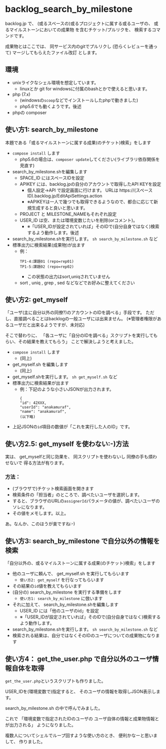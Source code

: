 # backlog_search_by_milestone

backlog.jp で、
(或るスペースの)或るプロジェクトに属する或るユーザの、
或るマイルストーンにおいての成果物
を含むチケット/プルリクを、
検索するコマンドです。

成果物とはここでは、
同サービス内のgitでプルリクし
(恐らくレビューを通って)
マージしてもらえたファイル改訂
とします。

## 環境

* unixライクなシェル環境を想定しています。
    * linuxとか git for windowsに付属のbashとかで使えると思います。
* php (7.x)
    * (windowsの`scoop`などでインストールしたphpで動きました)
    * php5.6でも動くようです。後述
* phpの composer

## 使い方1: search_by_milestone

本題である「或るマイルストーンに属する成果(のチケット)検索」をします

* `compose install` します
    * php5.6の場合は、`composer update`してください(ライブラリ依存関係を見直す)
* search_by_milestone.shを編集します
    * SPACE_ID にはスペースIDを設定
    * APIKEY には、backlog.jpの自分のアカウントで取得したAPI KEYを設定
        * 個人設定→API で設定画面に行けます。
            URLは https://(スペースID).backlog.jp/EditApiSettings.action
        * ※APIKEYは一人で幾つでも取得できるようなので、都合に応じて新規生成すると良いと思います。
    * PROJECT と MILESTONE_NAMEもそれぞれ設定
    * USER_ID は空、または環境変数じたいを削除(orコメント)。
        * ※「USER_IDが設定されていれば」そのIDで(自分自身ではなく)検索するよう動作します。後述
* search_by_milestone.shを実行します。 `sh search_by_milestone.sh` など
* 標準出力に検索結果(成果物)が出ます
    * 例：
        ```
        TP1-4:課題01 (repo=rep01)
        TP1-5:課題02 (repo=rep02)
        ```
       * この状態の出力はsort,uniqされていません
    * sort , uniq , grep , sed などなどでお好みに整えてください
    
## 使い方2: get_myself

「ユーザ(主に自分以外の同僚?)のアカウントのIDを調べる」手段です。
ただし、直接調べることはbacklogの一般ユーザには出来ません。
(※管理者権限があるユーザだと出来るようですが、未対応)

そこで替わりに、
「各ユーザに「自分のIDを調べる」スクリプトを実行してもらい、その結果を教えてもらう」
ことで解決しようと考えました。

* `compose install` します
    * (同上)
* get_myself.sh を編集します
    * (同上)
* get_myself.shを実行します。 `sh get_myself.sh` など
* 標準出力に検索結果が出ます
    * 例：下記のような小さいJSONが出力されます。
        ```
        {
        "id": 42XXX,
        "userId": "anakamuraf",
        "name": "anakamuraf",
        (以下略)
        ```
* 上記JSONの`id`項目の数値が「これを実行した人のID」です。

## 使い方2.5: get_myself を使わない:-)方法

実は、
get_myselfと同じ効果を、
同スクリプトを使わないし
同僚の手も煩わせないで
得る方法が有ります。

### 方法：
* (ブラウザで)チケット検索画面を開きます
* 検索条件の「担当者」のところで、調べたいユーザを選択します。
* すると、ブラウザのURLの`assignerId`パラメータの値が、調べたいユーザのソレになります。
* その値をメモします。以上。

あ。なんか、このほうが楽ですね:-)

## 使い方3: search_by_milestone で自分以外の情報を検索

「自分以外の、或るマイルストーンに属する成果(のチケット)検索」をします

* 他のユーザに頼んで、 get_myself.sh を実行してもらいます
    * `使い方2: get_myself` を行なってもらいます
* その結果の`id`値を教えてもらいます
* (自分の) search_by_milestone を実行する準備をします
    * `使い方1: search_by_milestone` に倣います
* それに加えて、 search_by_milestone.shを編集します
    * USER_ID には「他のユーザのid」を設定
    * ※「USER_IDが設定されていれば」そのIDで(自分自身ではなく)検索するよう動作します。
* search_by_milestone.shを実行します。 `sh search_by_milestone.sh` など
* 検索される結果は、自分ではなくそのIDのユーザについての成果物になります

## 使い方4： get_the_user.php で自分以外のユーザ情報自体を取得

`get_the_user.php`というスクリプトも作りました。

USER_IDを(環境変数で)指定すると、
そのユーザの情報を取得しJSON表示します。

search_by_milestone.sh の中で呼んでみました。

これで
「環境変数で指定されたIDのユーザの
ユーザ自体の情報と成果物情報とが出力される」
ようになりました。

複数人についてシェルでループ回すような使い方のとき、
便利かなーと思いまして、
作りました。

